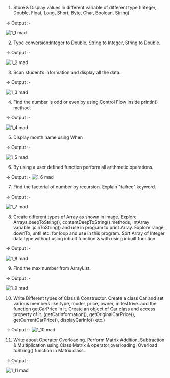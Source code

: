 1. Store & Display values in different variable of different type (Integer, Double, Float, Long, Short, Byte, Char, Boolean, String)

-> Output :-

![1_1 mad](https://github.com/AMANPATEL1108/MAD_Practical-1_21012011063/assets/108643338/3a6f6f96-e41a-471f-927f-28e778083aff)



2. Type conversion:Integer to Double, String to Integer, String to Double.

-> Output :-

![1_2 mad](https://github.com/AMANPATEL1108/MAD_Practical-1_21012011063/assets/108643338/b82855df-d6fd-4b50-b910-91208e9ddf65)


3. Scan student’s information and display all the data.

-> Output :-


![1_3 mad](https://github.com/AMANPATEL1108/MAD_Practical-1_21012011063/assets/108643338/91460fc3-dd8c-4279-aaca-6ffef7e923d1)



4. Find the number is odd or even by using Control Flow inside println() method.

-> Output :-



![1_4 mad](https://github.com/AMANPATEL1108/MAD_Practical-1_21012011063/assets/108643338/848d56d8-bd62-4fee-869b-665a9410bebc)


5. Display month name using When

-> Output :-


![1_5 mad](https://github.com/AMANPATEL1108/MAD_Practical-1_21012011063/assets/108643338/e99298db-ea92-47cf-845f-e0b0783ec468)



6. By using a user defined function perform all arithmetic operations.

-> Output :-
![1_6 mad](https://github.com/AMANPATEL1108/MAD_Practical-1_21012011063/assets/108643338/a5fa76b4-a48e-45ec-af18-2d9b5c5af749)


7. Find the factorial of number by recursion. Explain "tailrec" keyword.

-> Output :-

![1_7 mad](https://github.com/AMANPATEL1108/MAD_Practical-1_21012011063/assets/108643338/7584fd72-36e9-42c8-88bc-70e41ee481c3)



8. Create different types of Array as shown in image. Explore Arrays.deepToString(), contentDeepToString() methods, IntArray variable .joinToString() and use in program to print Array. Explore range, downTo, until etc. for loop and use in this program. Sort Array of Integer data type without using inbuilt function & with using inbuilt function

-> Output :-

![1_8 mad](https://github.com/AMANPATEL1108/MAD_Practical-1_21012011063/assets/108643338/ab1573c3-5a87-45ec-9c63-df2a7560dd24)


9. Find the max number from ArrayList.

-> Output :-


![1_9 mad](https://github.com/AMANPATEL1108/MAD_Practical-1_21012011063/assets/108643338/4f57e101-0a21-4eee-a2d9-755fbccd8ea1)



10. Write Different types of Class & Constructor. Create a class Car and set various members like type, model, price, owner, milesDrive. add the function getCarPrice in it. Create an object of Car class and access property of it. (getCarInformation(), getOriginalCarPrice(), getCurrentCarPrice(), displayCarInfo() etc.)

-> Output :-
![1_10 mad](https://github.com/AMANPATEL1108/MAD_Practical-1_21012011063/assets/108643338/7f58a869-0d0d-4626-b784-c2a74fd420c0)


11. Write about Operator Overloading. Perform Matrix Addition, Subtraction & Multiplication using Class Matrix & operator overloading. Overload toString() function in Matrix class.

-> Output :-

![1_11 mad](https://github.com/AMANPATEL1108/MAD_Practical-1_21012011063/assets/108643338/c5ef42b6-b9ff-4a9d-84fe-8cc9808dd107)

